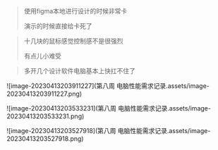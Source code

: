 > 使用figma本地进行设计的时候非常卡
>
> 演示的时候直接给卡死了





> 十几块的鼠标感觉控制感不是很强烈
>
> 有点儿小难受



> 多开几个设计软件电脑基本上快扛不住了

![image-20230413203911227](第八周 电脑性能需求记录.assets/image-20230413203911227.png)

![image-20230413203533231](第八周 电脑性能需求记录.assets/image-20230413203533231.png)

![image-20230413203527918](第八周 电脑性能需求记录.assets/image-20230413203527918.png)

